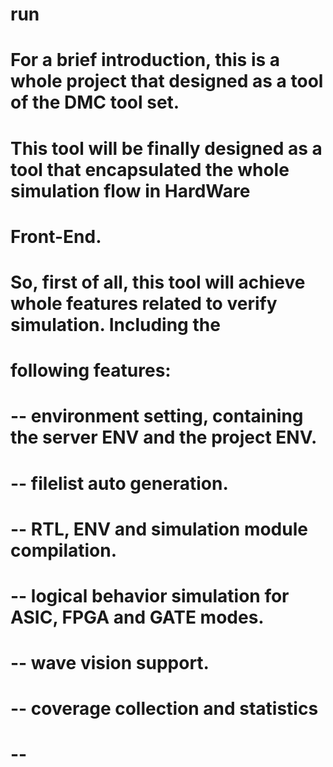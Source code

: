 # run

# For a brief introduction, this is a whole project that designed as a tool of the DMC tool set.
# This tool will be finally designed as a tool that encapsulated the whole simulation flow in HardWare 
# Front-End.
# So, first of all, this tool will achieve whole features related to verify simulation. Including the
# following features:
# -- environment setting, containing the server ENV and the project ENV.
# -- filelist auto generation.
# -- RTL, ENV and simulation module compilation.
# -- logical behavior simulation for ASIC, FPGA and GATE modes.
# -- wave vision support.
# -- coverage collection and statistics
# -- 
